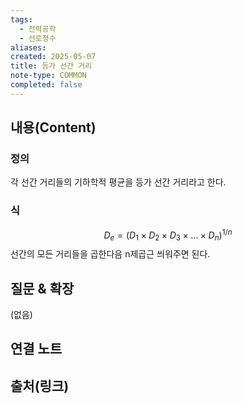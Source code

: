 ```yaml
---
tags:
  - 전력공학
  - 선로정수
aliases: 
created: 2025-05-07
title: 등가 선간 거리
note-type: COMMON
completed: false
---
```


## 내용(Content)
### 정의

각 선간 거리들의 기하학적 평균을 등가 선간 거리라고 한다.

### 식


$$
D_{e} = (D_{1} \times D_{2}\times D_{3}\times \dots \times D_{n})^{1/n}
$$
선간의 모든 거리들을 곱한다음 n제곱근 씌워주면 된다.

## 질문 & 확장

(없음)

## 연결 노트

## 출처(링크)

